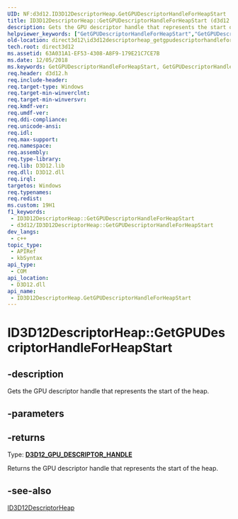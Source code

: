 ```yaml
---
UID: NF:d3d12.ID3D12DescriptorHeap.GetGPUDescriptorHandleForHeapStart
title: ID3D12DescriptorHeap::GetGPUDescriptorHandleForHeapStart (d3d12.h)
description: Gets the GPU descriptor handle that represents the start of the heap.
helpviewer_keywords: ["GetGPUDescriptorHandleForHeapStart","GetGPUDescriptorHandleForHeapStart method","GetGPUDescriptorHandleForHeapStart method","ID3D12DescriptorHeap interface","ID3D12DescriptorHeap interface","GetGPUDescriptorHandleForHeapStart method","ID3D12DescriptorHeap.GetGPUDescriptorHandleForHeapStart","ID3D12DescriptorHeap::GetGPUDescriptorHandleForHeapStart","d3d12/ID3D12DescriptorHeap::GetGPUDescriptorHandleForHeapStart","direct3d12.id3d12descriptorheap_getgpudescriptorhandleforheapstart"]
old-location: direct3d12\id3d12descriptorheap_getgpudescriptorhandleforheapstart.htm
tech.root: direct3d12
ms.assetid: 63A031A1-EF53-4308-A8F9-179E21C7CE7B
ms.date: 12/05/2018
ms.keywords: GetGPUDescriptorHandleForHeapStart, GetGPUDescriptorHandleForHeapStart method, GetGPUDescriptorHandleForHeapStart method,ID3D12DescriptorHeap interface, ID3D12DescriptorHeap interface,GetGPUDescriptorHandleForHeapStart method, ID3D12DescriptorHeap.GetGPUDescriptorHandleForHeapStart, ID3D12DescriptorHeap::GetGPUDescriptorHandleForHeapStart, d3d12/ID3D12DescriptorHeap::GetGPUDescriptorHandleForHeapStart, direct3d12.id3d12descriptorheap_getgpudescriptorhandleforheapstart
req.header: d3d12.h
req.include-header: 
req.target-type: Windows
req.target-min-winverclnt: 
req.target-min-winversvr: 
req.kmdf-ver: 
req.umdf-ver: 
req.ddi-compliance: 
req.unicode-ansi: 
req.idl: 
req.max-support: 
req.namespace: 
req.assembly: 
req.type-library: 
req.lib: D3D12.lib
req.dll: D3D12.dll
req.irql: 
targetos: Windows
req.typenames: 
req.redist: 
ms.custom: 19H1
f1_keywords:
 - ID3D12DescriptorHeap::GetGPUDescriptorHandleForHeapStart
 - d3d12/ID3D12DescriptorHeap::GetGPUDescriptorHandleForHeapStart
dev_langs:
 - c++
topic_type:
 - APIRef
 - kbSyntax
api_type:
 - COM
api_location:
 - D3D12.dll
api_name:
 - ID3D12DescriptorHeap.GetGPUDescriptorHandleForHeapStart
---
```


# ID3D12DescriptorHeap::GetGPUDescriptorHandleForHeapStart


## -description

Gets the GPU descriptor handle that represents the start of the heap.

## -parameters

## -returns

Type: <b><a href="https://docs.microsoft.com/windows/desktop/api/d3d12/ns-d3d12-d3d12_gpu_descriptor_handle">D3D12_GPU_DESCRIPTOR_HANDLE</a></b>

Returns the GPU descriptor handle that represents the start of the heap.

## -see-also

<a href="https://docs.microsoft.com/windows/desktop/api/d3d12/nn-d3d12-id3d12descriptorheap">ID3D12DescriptorHeap</a>

